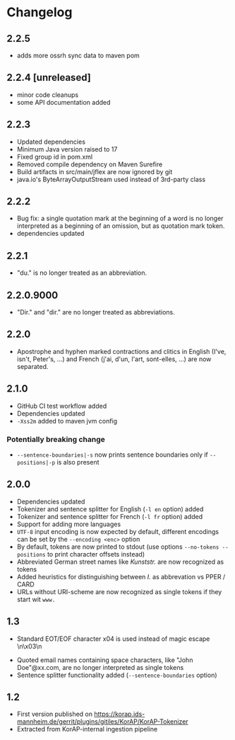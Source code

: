 # Changelog

## 2.2.5

* adds more ossrh sync data to maven pom

## 2.2.4 [unreleased]

* minor code cleanups
* some API documentation added

## 2.2.3

* Updated dependencies
* Minimum Java version raised to 17
* Fixed group id in pom.xml
* Removed compile dependency on Maven Surefire
* Build artifacts in src/main/jflex are now ignored by git
* java.io's ByteArrayOutputStream used instead of 3rd-party class

## 2.2.2

* Bug fix: a single quotation mark at the beginning of a word
  is no longer interpreted as a beginning of an omission, but as quotation mark token.
* dependencies updated

## 2.2.1

* "du." is no longer treated as an abbreviation.

## 2.2.0.9000

* "Dir." and "dir." are no longer treated as abbreviations.

## 2.2.0

* Apostrophe and hyphen marked contractions and clitics in English (I've, isn't, Peter's, …) 
  and French (j'ai, d'un, l'art, sont-elles, …) are now separated.


## 2.1.0

* GitHub CI test workflow added
* Dependencies updated
* `-Xss2m` added to maven jvm config

### Potentially breaking change

* `--sentence-boundaries|-s` now prints sentence boundaries only if `--positions|-p` is also present

## 2.0.0

* Dependencies updated
* Tokenizer and sentence splitter for English (`-l en` option) added
* Tokenizer and sentence splitter for French (`-l fr` option) added
* Support for adding more languages
* `UTF-8` input encoding is now expected by default, different encodings can be set by the `--encoding <enc>` option
* By default, tokens are now printed to stdout (use options `--no-tokens --positions` to print character offsets
  instead)
* Abbreviated German street names like *Kunststr.* are now recognized as tokens
* Added heuristics for distinguishing between *I.* as abbrevation vs PPER / CARD
* URLs without URI-scheme are now recognized as single tokens if they start wit `www.`

## 1.3

+ Standard EOT/EOF character x04 is used instead of magic escape \n\x03\n

* Quoted email names containing space characters, like "John Doe"@xx.com, are no longer interpreted as single tokens
* Sentence splitter functionality added (`--sentence-boundaries` option)

## 1.2

* First version published on https://korap.ids-mannheim.de/gerrit/plugins/gitiles/KorAP/KorAP-Tokenizer
* Extracted from KorAP-internal ingestion pipeline
